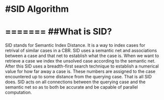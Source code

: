 #SID Algorithm
=======

=======
##What is SID?
=======

SID stands for Semantic Index Distance. It is a way to index cases for retrival of similar cases in a
CBR. SID uses a semantic net and associations between a case and that net to establish what the case is.
When we want to retrieve a case we index the unsolved case according to the semantic net. After this SID
uses a breadth-first search technique to establish a numerical value for how far away a case is. These
numbers are assigned to the case encountered up to some distance from the querying case. That is all SID
does. SID acts on all connections between the querying case and the semantic net so as to both be accurate
and be capable of parallel computation.